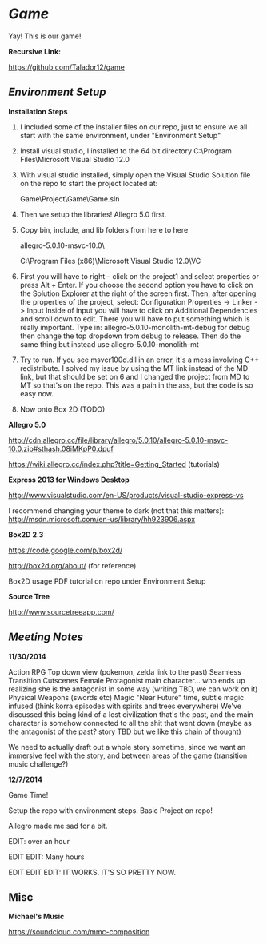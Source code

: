 *Game*
====

Yay! This is our game!

**Recursive Link:**

https://github.com/Talador12/game

*Environment Setup*
---

**Installation Steps**

1. I included some of the installer files on our repo, just to ensure we all start with the same environment, under "Environment Setup"
2. Install visual studio, I installed to the 64 bit directory C:\Program Files\Microsoft Visual Studio 12.0
3. With visual studio installed, simply open the Visual Studio Solution file on the repo to start the project located at:

	Game\Project\Game\Game.sln

4. Then we setup the libraries! Allegro 5.0 first.
5. Copy bin, include, and lib folders from here to here 

	allegro-5.0.10-msvc-10.0\

	C:\Program Files (x86)\Microsoft Visual Studio 12.0\VC
6. First you will have to right – click on the project1 and select properties or press Alt + Enter. If you choose the second option you have to click on the Solution Explorer at the right of the screen first. Then, after opening the properties of the project, select: Configuration Properties -> Linker -> Input Inside of input you will have to click on Additional Dependencies and scroll down to edit. There you will have to put something which is really important. Type in: allegro-5.0.10-monolith-mt-debug for debug then change the top dropdown from debug to release. Then do the same thing but instead use allegro-5.0.10-monolith-mt
7. Try to run. If you see msvcr100d.dll in an error, it's a mess involving C++ redistribute. I solved my issue by using the MT link instead of the MD link, but that should be set on 6 and I changed the project from MD to MT so that's on the repo.  This was a pain in the ass, but the code is so easy now.
8. Now onto Box 2D (TODO)


**Allegro 5.0**

http://cdn.allegro.cc/file/library/allegro/5.0.10/allegro-5.0.10-msvc-10.0.zip#sthash.08iMKpP0.dpuf

https://wiki.allegro.cc/index.php?title=Getting_Started (tutorials)

**Express 2013 for Windows Desktop**

http://www.visualstudio.com/en-US/products/visual-studio-express-vs

I recommend changing your theme to dark (not that this matters): http://msdn.microsoft.com/en-us/library/hh923906.aspx

**Box2D 2.3**

https://code.google.com/p/box2d/

http://box2d.org/about/ (for reference)

Box2D usage PDF tutorial on repo under Environment Setup

**Source Tree**

http://www.sourcetreeapp.com/

*Meeting Notes*
---

**11/30/2014**

Action RPG
Top down view (pokemon, zelda link to the past)
Seamless Transition
Cutscenes
Female Protagonist main character... who ends up realizing she is the antagonist in some way (writing TBD, we can work on it)
Physical Weapons (swords etc)
Magic
"Near Future" time, subtle magic infused (think korra episodes with spirits and trees everywhere)
We've discussed this being kind of a lost civilization that's the past, and the main character is somehow connected to all the shit that went down (maybe as the antagonist of the past? story TBD but we like this chain of thought)

We need to actually draft out a whole story sometime, since we want an immersive feel with the story, and between areas of the game (transition music challenge?)

**12/7/2014**

Game Time!

Setup the repo with environment steps.
Basic Project on repo!

Allegro made me sad for a bit.

EDIT: over an hour

EDIT EDIT: Many hours

EDIT EDIT EDIT: IT WORKS. IT'S SO PRETTY NOW.


Misc
---
**Michael's Music**

https://soundcloud.com/mmc-composition
